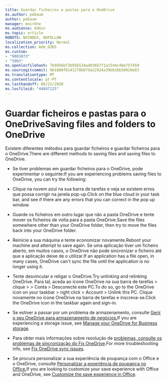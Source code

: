 ```yaml
---
title: Guardar ficheiros e pastas para o OneDrive
ms.author: pebaum
author: pebaum
manager: mnirkhe
ms.audience: Admin
ms.topic: article
ROBOTS: NOINDEX, NOFOLLOW
localization_priority: Normal
ms.collection: Adm_O365
ms.custom:
- "9003073"
- "5903"
ms.openlocfilehash: 7b9d56bf2b95b534a4936b7f1a1544c40e75f450
ms.sourcegitcommit: 981880f6141278b87da22924a39bb1bb5892bb83
ms.translationtype: MT
ms.contentlocale: pt-PT
ms.lasthandoff: 06/22/2020
ms.locfileid: "44847125"
---
```

# <a name="saving-files-and-folders-to-onedrive"></a><span data-ttu-id="d7bea-102">Guardar ficheiros e pastas para o OneDrive</span><span class="sxs-lookup"><span data-stu-id="d7bea-102">Saving files and folders to OneDrive</span></span>

<span data-ttu-id="d7bea-103">Existem diferentes métodos para guardar ficheiros e guardar ficheiros para o OneDrive.</span><span class="sxs-lookup"><span data-stu-id="d7bea-103">There are different methods to saving files and saving files to OneDrive.</span></span>

- <span data-ttu-id="d7bea-104">Se tiver problemas em guardar ficheiros para o OneDrive, pode experimentar o seguinte:</span><span class="sxs-lookup"><span data-stu-id="d7bea-104">If you are experiencing problems saving files to OneDrive, you can try the following:</span></span>

- <span data-ttu-id="d7bea-105">Clique na nuvem azul na sua barra de tarefas e veja se existem erros que possa corrigir na janela pop-up.</span><span class="sxs-lookup"><span data-stu-id="d7bea-105">Click on the blue cloud in your task bar, and see if there are any errors that you can correct in the pop up window.</span></span>
- <span data-ttu-id="d7bea-106">Guarde os ficheiros em outro lugar que não a pasta OneDrive e tente mover os ficheiros de volta para a pasta OneDrive.</span><span class="sxs-lookup"><span data-stu-id="d7bea-106">Save the files somewhere other than your OneDrive folder, then try to move the files back into your OneDrive folder.</span></span>
- <span data-ttu-id="d7bea-107">Reinicie a sua máquina e tente economizar novamente.</span><span class="sxs-lookup"><span data-stu-id="d7bea-107">Reboot your machine and attempt to save again.</span></span> <span data-ttu-id="d7bea-108">Se uma aplicação tiver um ficheiro aberto, em muitos casos, o OneDrive não pode sincronizar o ficheiro até que a aplicação deixe de o utilizar.</span><span class="sxs-lookup"><span data-stu-id="d7bea-108">If an application has a file open, in many cases, OneDrive can't sync the file until the application is no longer using it.</span></span>
- <span data-ttu-id="d7bea-109">Tente desvincular e religar o OneDrive.</span><span class="sxs-lookup"><span data-stu-id="d7bea-109">Try unlinking and relinking OneDrive.</span></span> <span data-ttu-id="d7bea-110">Para tal, aceda ao ícone OneDrive na sua barra de tarefas > clique > > Conta > Desconecte este PC.</span><span class="sxs-lookup"><span data-stu-id="d7bea-110">To do so, go to the OneDrive icon on your taskbar > right click > Account > Unlink this PC.</span></span> <span data-ttu-id="d7bea-111">Clique novamente no ícone OneDrive na barra de tarefas e inscreva-se.</span><span class="sxs-lookup"><span data-stu-id="d7bea-111">Click the OneDrive icon in the taskbar again and sign-in.</span></span>
- <span data-ttu-id="d7bea-112">Se estiver a passar por um problema de armazenamento, consulte [Gerir o seu OneDrive para armazenamento de negócios.](https://support.microsoft.com/office/31519161-059c-4764-b6f8-f5cd29f7fe68)</span><span class="sxs-lookup"><span data-stu-id="d7bea-112">If you are experiencing a storage issue, see  [Manage your OneDrive for Business storage](https://support.microsoft.com/office/31519161-059c-4764-b6f8-f5cd29f7fe68).</span></span>
- <span data-ttu-id="d7bea-113">Para obter mais informações sobre resolução de [problemas, consulte os problemas de sincronização do Fix OneDrive](https://docs.microsoft.com/alchemyinsights/fix-onedrive-sync-issues).</span><span class="sxs-lookup"><span data-stu-id="d7bea-113">For more troubleshooting info, see  [Fix OneDrive sync issues](https://docs.microsoft.com/alchemyinsights/fix-onedrive-sync-issues).</span></span>  
- <span data-ttu-id="d7bea-114">Se procura personalizar a sua experiência de poupança com o Office e o OneDrive, consulte [Personalizar a experiência de poupança no Office.](https://support.microsoft.com/office/786200a7-f5f2-4d26-a3ae-b78c60dd5d3b)</span><span class="sxs-lookup"><span data-stu-id="d7bea-114">If you are looking to customize your save experience with Office and OneDrive, see  [Customize the save experience in Office](https://support.microsoft.com/office/786200a7-f5f2-4d26-a3ae-b78c60dd5d3b).</span></span>
